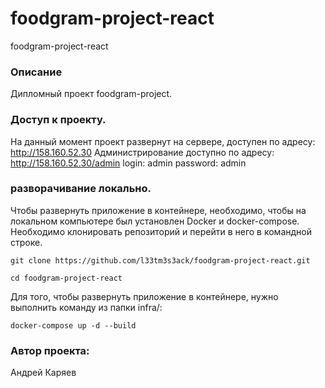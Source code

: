 # foodgram-project-react
foodgram-project-react

### Описание
Дипломный проект foodgram-project.

### Доступ к проекту. 
На данный момент проект развернут на сервере, доступен по адресу: http://158.160.52.30
Администрирование доступно по адресу: http://158.160.52.30/admin 
login: admin
password: admin

### разворачивание локально. 
Чтобы развернуть приложение в контейнере, необходимо, чтобы на локальном компьютере был установлен Docker и docker-compose.
Необходимо клонировать репозиторий и перейти в него в командной строке.
``` 
git clone https://github.com/l33tm3s3ack/foodgram-project-react.git
```
```
cd foodgram-project-react
```
Для того, чтобы развернуть приложение в контейнере, нужно выполнить команду из папки infra/:
```
docker-compose up -d --build
```
### Автор проекта:
Андрей Каряев

